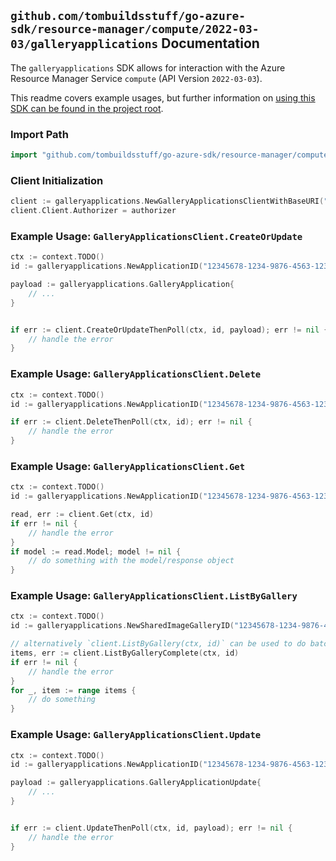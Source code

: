 
## `github.com/tombuildsstuff/go-azure-sdk/resource-manager/compute/2022-03-03/galleryapplications` Documentation

The `galleryapplications` SDK allows for interaction with the Azure Resource Manager Service `compute` (API Version `2022-03-03`).

This readme covers example usages, but further information on [using this SDK can be found in the project root](https://github.com/tombuildsstuff/go-azure-sdk/tree/main/docs).

### Import Path

```go
import "github.com/tombuildsstuff/go-azure-sdk/resource-manager/compute/2022-03-03/galleryapplications"
```


### Client Initialization

```go
client := galleryapplications.NewGalleryApplicationsClientWithBaseURI("https://management.azure.com")
client.Client.Authorizer = authorizer
```


### Example Usage: `GalleryApplicationsClient.CreateOrUpdate`

```go
ctx := context.TODO()
id := galleryapplications.NewApplicationID("12345678-1234-9876-4563-123456789012", "example-resource-group", "galleryValue", "applicationValue")

payload := galleryapplications.GalleryApplication{
	// ...
}


if err := client.CreateOrUpdateThenPoll(ctx, id, payload); err != nil {
	// handle the error
}
```


### Example Usage: `GalleryApplicationsClient.Delete`

```go
ctx := context.TODO()
id := galleryapplications.NewApplicationID("12345678-1234-9876-4563-123456789012", "example-resource-group", "galleryValue", "applicationValue")

if err := client.DeleteThenPoll(ctx, id); err != nil {
	// handle the error
}
```


### Example Usage: `GalleryApplicationsClient.Get`

```go
ctx := context.TODO()
id := galleryapplications.NewApplicationID("12345678-1234-9876-4563-123456789012", "example-resource-group", "galleryValue", "applicationValue")

read, err := client.Get(ctx, id)
if err != nil {
	// handle the error
}
if model := read.Model; model != nil {
	// do something with the model/response object
}
```


### Example Usage: `GalleryApplicationsClient.ListByGallery`

```go
ctx := context.TODO()
id := galleryapplications.NewSharedImageGalleryID("12345678-1234-9876-4563-123456789012", "example-resource-group", "galleryValue")

// alternatively `client.ListByGallery(ctx, id)` can be used to do batched pagination
items, err := client.ListByGalleryComplete(ctx, id)
if err != nil {
	// handle the error
}
for _, item := range items {
	// do something
}
```


### Example Usage: `GalleryApplicationsClient.Update`

```go
ctx := context.TODO()
id := galleryapplications.NewApplicationID("12345678-1234-9876-4563-123456789012", "example-resource-group", "galleryValue", "applicationValue")

payload := galleryapplications.GalleryApplicationUpdate{
	// ...
}


if err := client.UpdateThenPoll(ctx, id, payload); err != nil {
	// handle the error
}
```
